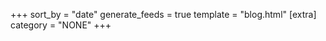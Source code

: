 +++
sort_by = "date"
generate_feeds = true
template = "blog.html"
[extra]
category = "NONE"
+++
<!-- more -->
